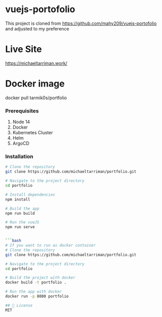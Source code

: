 



# vuejs-portofolio

This project is cloned from  https://github.com/mahy209/vuejs-portofolio and adjusted to my preference

# Live Site
https://michaeltarriman.work/

# Docker image
docker pull tarmik0s/portfolio

### Prerequisites

1. Node 14
2. Docker
3. Kubernetes Cluster
4. Helm
5. ArgoCD

### Installation

```bash
# Clone the repository
git clone https://github.com/michaeltarriman/portfolio.git

# Navigate to the project directory
cd portfolio

# Install dependencies
npm install

# Build the app
npm run build

# Run the vueJS
npm run serve


```bash
# If you want to run as docker container
# Clone the repository
git clone https://github.com/michaeltarriman/portfolio.git

# Navigate to the project directory
cd portfolio

# Build the project with docker
docker build -t portfolio .

# Run the app with docker
docker run -p 8080 portfolio

## 📝 License
MIT

